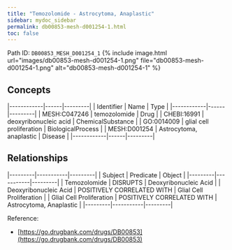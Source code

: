 ```yaml
---
title: "Temozolomide - Astrocytoma, Anaplastic"
sidebar: mydoc_sidebar
permalink: db00853-mesh-d001254-1.html
toc: false 
---
```



Path ID: `DB00853_MESH_D001254_1`
{% include image.html url="images/db00853-mesh-d001254-1.png" file="db00853-mesh-d001254-1.png" alt="db00853-mesh-d001254-1" %}

## Concepts

|------------|------|---------|
| Identifier | Name | Type    |
|------------|------|---------|
| MESH:C047246 | temozolomide | Drug |
| CHEBI:16991 | deoxyribonucleic acid | ChemicalSubstance |
| GO:0014009 | glial cell proliferation | BiologicalProcess |
| MESH:D001254 | Astrocytoma, anaplastic | Disease |
|------------|------|---------|

## Relationships

|---------|-----------|---------|
| Subject | Predicate | Object  |
|---------|-----------|---------|
| Temozolomide | DISRUPTS | Deoxyribonucleic Acid |
| Deoxyribonucleic Acid | POSITIVELY CORRELATED WITH | Glial Cell Proliferation |
| Glial Cell Proliferation | POSITIVELY CORRELATED WITH | Astrocytoma, Anaplastic |
|---------|-----------|---------|

Reference: 
  - [https://go.drugbank.com/drugs/DB00853](https://go.drugbank.com/drugs/DB00853)
